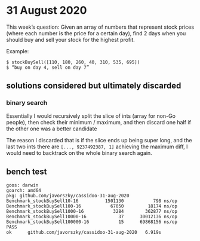 # 31 August 2020

This week’s question:
Given an array of numbers that represent stock prices (where each number is the price for a certain day), find 2 days when you should buy and sell your stock for the highest profit.

Example:

```
$ stockBuySell([110, 180, 260, 40, 310, 535, 695])
$ “buy on day 4, sell on day 7”
```
## solutions considered but ultimately discarded

### binary search

Essentially I would recursively split the slice of ints (array for non-Go people), then check their minimum / maximum, and then discard one half if the other one was a better candidate

The reason I discarded that is if the slice ends up being super long, and the last two ints there are `[..., 9237492387, 1]` achieving the maximum diff, I would need to backtrack on the whole binary search again.

## bench test

```
goos: darwin
goarch: amd64
pkg: github.com/javorszky/cassidoo-31-aug-2020
Benchmark_stockBuySell10-16        	 1501130	       798 ns/op
Benchmark_stockBuySell100-16       	   67050	     18174 ns/op
Benchmark_stockBuySell1000-16      	    3284	    362877 ns/op
Benchmark_stockBuySell10000-16     	      37	  30012136 ns/op
Benchmark_stockBuySell100000-16    	      15	  69868156 ns/op
PASS
ok  	github.com/javorszky/cassidoo-31-aug-2020	6.919s
```
